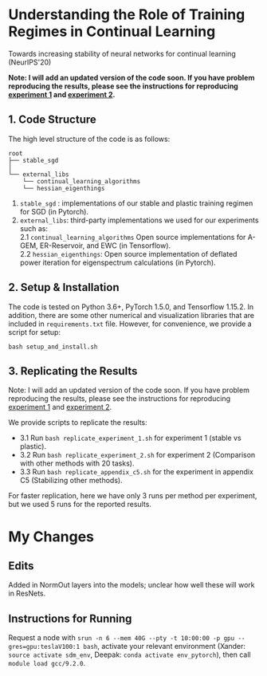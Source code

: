 # Understanding the Role of Training Regimes in Continual Learning
Towards increasing stability of neural networks for continual learning (NeurIPS'20)

**Note: I will add an updated version of the code soon. If you have problem reproducing the results, please see the instructions for reproducing [experiment 1](https://github.com/imirzadeh/stable-continual-learning/issues/1) and [experiment 2](https://github.com/imirzadeh/stable-continual-learning/issues/5).**


## 1. Code Structure
The high level structure of the code is as follows:

```
root
├── stable_sgd
│   
└── external_libs
    └── continual_learning_algorithms
    └── hessian_eigenthings
```

1. `stable_sgd`   : implementations of our stable and plastic training regimen for SGD (in Pytorch).      
2. `external_libs`: third-party implementations we used for our experiments such as:   
    2.1 `continual_learning_algorithms` Open source implementations for A-GEM, ER-Reservoir, and EWC (in Tensorflow).   
    2.2 `hessian_eigenthings`: Open source implementation of deflated power iteration for eigenspectrum calculations (in Pytorch).  

## 2. Setup & Installation
The code is tested on Python 3.6+, PyTorch 1.5.0, and Tensorflow 1.15.2. In addition, there are some other numerical and visualization libraries that are included in ``requirements.txt`` file. However, for convenience, we provide a script for setup:   
```
bash setup_and_install.sh
```

## 3. Replicating the Results
Note: I will add an updated version of the code soon. If you have problem reproducing the results, please see the instructions for reproducing [experiment 1](https://github.com/imirzadeh/stable-continual-learning/issues/1) and [experiment 2](https://github.com/imirzadeh/stable-continual-learning/issues/5).

We provide scripts to replicate the results:   
 * 3.1 Run ```bash replicate_experiment_1.sh``` for experiment 1 (stable vs plastic).   
 * 3.2 Run ```bash replicate_experiment_2.sh``` for experiment 2 (Comparison with other methods with 20 tasks).
 * 3.3 Run ```bash replicate_appendix_c5.sh```  for the experiment in appendix C5 (Stabilizing other methods).
 
For faster replication, here we have only 3 runs per method per experiment, but we used 5 runs for the reported results.

# My Changes

## Edits
Added in NormOut layers into the models; unclear how well these will work in ResNets.

## Instructions for Running
Request a node with `srun -n 6 --mem 40G --pty -t 10:00:00 -p gpu --gres=gpu:teslaV100:1 bash`, activate your relevant environment (Xander: `source activate sdm_env`, Deepak: `conda activate env_pytorch`), then call `module load gcc/9.2.0`.